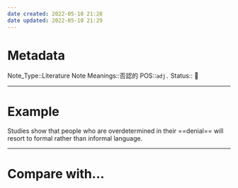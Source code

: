 ```yaml
---
date created: 2022-05-10 21:28
date updated: 2022-05-10 21:29
---
```


# Metadata

Note_Type::Literature Note
Meanings::否認的
POS::`adj.`
Status:: 👶

---

# Example

Studies show that people who are overdetermined in their ==denial== will resort to formal rather than informal language.

---

# Compare with...
